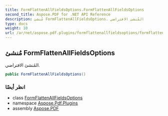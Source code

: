 ```yaml
---
title: FormFlattenAllFieldsOptions.FormFlattenAllFieldsOptions
second_title: Aspose.PDF for .NET API Reference
description: مُنشئ FormFlattenAllFieldsOptions. المُنشئ الافتراضي
type: docs
weight: 10
url: /ar/net/aspose.pdf.plugins/formflattenallfieldsoptions/formflattenallfieldsoptions/
---
```

## مُنشئ FormFlattenAllFieldsOptions

المُنشئ الافتراضي.

```csharp
public FormFlattenAllFieldsOptions()
```

### انظر أيضًا

* class [FormFlattenAllFieldsOptions](../)
* namespace [Aspose.Pdf.Plugins](../../../aspose.pdf.plugins/)
* assembly [Aspose.PDF](../../../)